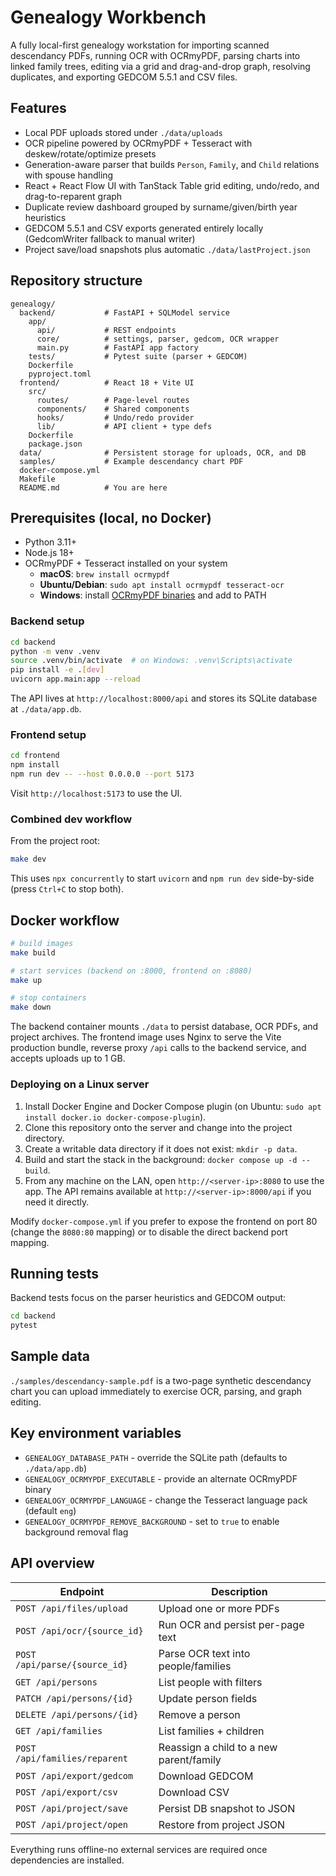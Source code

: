 # Genealogy Workbench

A fully local-first genealogy workstation for importing scanned descendancy PDFs, running OCR with OCRmyPDF, parsing charts into linked family trees, editing via a grid and drag-and-drop graph, resolving duplicates, and exporting GEDCOM 5.5.1 and CSV files.

## Features

- Local PDF uploads stored under `./data/uploads`
- OCR pipeline powered by OCRmyPDF + Tesseract with deskew/rotate/optimize presets
- Generation-aware parser that builds `Person`, `Family`, and `Child` relations with spouse handling
- React + React Flow UI with TanStack Table grid editing, undo/redo, and drag-to-reparent graph
- Duplicate review dashboard grouped by surname/given/birth year heuristics
- GEDCOM 5.5.1 and CSV exports generated entirely locally (GedcomWriter fallback to manual writer)
- Project save/load snapshots plus automatic `./data/lastProject.json`

## Repository structure

```
genealogy/
  backend/           # FastAPI + SQLModel service
    app/
      api/           # REST endpoints
      core/          # settings, parser, gedcom, OCR wrapper
      main.py        # FastAPI app factory
    tests/           # Pytest suite (parser + GEDCOM)
    Dockerfile
    pyproject.toml
  frontend/          # React 18 + Vite UI
    src/
      routes/        # Page-level routes
      components/    # Shared components
      hooks/         # Undo/redo provider
      lib/           # API client + type defs
    Dockerfile
    package.json
  data/              # Persistent storage for uploads, OCR, and DB
  samples/           # Example descendancy chart PDF
  docker-compose.yml
  Makefile
  README.md          # You are here
```

## Prerequisites (local, no Docker)

- Python 3.11+
- Node.js 18+
- OCRmyPDF + Tesseract installed on your system
  - **macOS**: `brew install ocrmypdf`
  - **Ubuntu/Debian**: `sudo apt install ocrmypdf tesseract-ocr`
  - **Windows**: install [OCRmyPDF binaries](https://ocrmypdf.readthedocs.io/en/latest/installation.html#windows) and add to PATH

### Backend setup

```bash
cd backend
python -m venv .venv
source .venv/bin/activate  # on Windows: .venv\Scripts\activate
pip install -e .[dev]
uvicorn app.main:app --reload
```

The API lives at `http://localhost:8000/api` and stores its SQLite database at `./data/app.db`.

### Frontend setup

```bash
cd frontend
npm install
npm run dev -- --host 0.0.0.0 --port 5173
```

Visit `http://localhost:5173` to use the UI.

### Combined dev workflow

From the project root:

```bash
make dev
```

This uses `npx concurrently` to start `uvicorn` and `npm run dev` side-by-side (press `Ctrl+C` to stop both).

## Docker workflow

```bash
# build images
make build

# start services (backend on :8000, frontend on :8080)
make up

# stop containers
make down
```

The backend container mounts `./data` to persist database, OCR PDFs, and project archives. The frontend image uses Nginx to serve the Vite production bundle, reverse proxy `/api` calls to the backend service, and accepts uploads up to 1 GB.

### Deploying on a Linux server

1. Install Docker Engine and Docker Compose plugin (on Ubuntu: `sudo apt install docker.io docker-compose-plugin`).
2. Clone this repository onto the server and change into the project directory.
3. Create a writable data directory if it does not exist: `mkdir -p data`.
4. Build and start the stack in the background: `docker compose up -d --build`.
5. From any machine on the LAN, open `http://<server-ip>:8080` to use the app. The API remains available at `http://<server-ip>:8000/api` if you need it directly.

Modify `docker-compose.yml` if you prefer to expose the frontend on port 80 (change the `8080:80` mapping) or to disable the direct backend port mapping.

## Running tests

Backend tests focus on the parser heuristics and GEDCOM output:

```bash
cd backend
pytest
```

## Sample data

`./samples/descendancy-sample.pdf` is a two-page synthetic descendancy chart you can upload immediately to exercise OCR, parsing, and graph editing.

## Key environment variables

- `GENEALOGY_DATABASE_PATH` - override the SQLite path (defaults to `./data/app.db`)
- `GENEALOGY_OCRMYPDF_EXECUTABLE` - provide an alternate OCRmyPDF binary
- `GENEALOGY_OCRMYPDF_LANGUAGE` - change the Tesseract language pack (default `eng`)
- `GENEALOGY_OCRMYPDF_REMOVE_BACKGROUND` - set to `true` to enable background removal flag

## API overview

| Endpoint | Description |
| --- | --- |
| `POST /api/files/upload` | Upload one or more PDFs |
| `POST /api/ocr/{source_id}` | Run OCR and persist per-page text |
| `POST /api/parse/{source_id}` | Parse OCR text into people/families |
| `GET /api/persons` | List people with filters |
| `PATCH /api/persons/{id}` | Update person fields |
| `DELETE /api/persons/{id}` | Remove a person |
| `GET /api/families` | List families + children |
| `POST /api/families/reparent` | Reassign a child to a new parent/family |
| `POST /api/export/gedcom` | Download GEDCOM |
| `POST /api/export/csv` | Download CSV |
| `POST /api/project/save` | Persist DB snapshot to JSON |
| `POST /api/project/open` | Restore from project JSON |

Everything runs offline-no external services are required once dependencies are installed.
